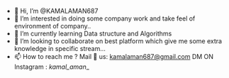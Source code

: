 - 👋 Hi, I’m @KAMALAMAN687
- 👀 I’m interested in doing some company work and take feel of environment of company..
- 🌱 I’m currently learning Data structure and Algorithms 
- 💞️ I’m looking to collaborate on best platform which give me some extra knowledge in specific stream...
- 📫 How to reach me ?
 Mail 💌 us: kamalaman687@gmail.com
DM ON Instagram : _kamal_aman__


<!---
KAMALAMAN687/KAMALAMAN687 is a ✨ special ✨ repository because its `README.md` (this file) appears on your GitHub profile.
You can click the Preview link to take a look at your changes.
--->
